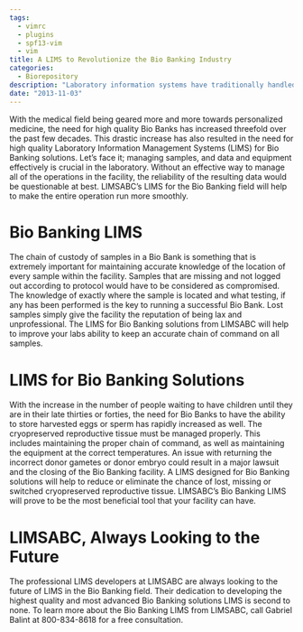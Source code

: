 ```yaml
---
tags:
  - vimrc
  - plugins
  - spf13-vim
  - vim
title: A LIMS to Revolutionize the Bio Banking Industry
categories:
  - Biorepository
description: "Laboratory information systems have traditionally handled only the management and "
date: "2013-11-03"
---
```


With the medical field being geared more and more towards personalized medicine, the need for high quality Bio Banks has increased threefold over the past few decades. This drastic increase has also resulted in the need for high quality Laboratory Information Management Systems (LIMS) for Bio Banking solutions. Let’s face it; managing samples, and data and equipment effectively is crucial in the laboratory. Without an effective way to manage all of the operations in the facility, the reliability of the resulting data would be questionable at best. LIMSABC’s LIMS for the Bio Banking field will help to make the entire operation run more smoothly.

#  **Bio Banking LIMS**

The chain of custody of samples in a Bio Bank is something that is extremely important for maintaining accurate knowledge of the location of every sample within the facility. Samples that are missing and not logged out according to protocol would have to be considered as compromised. The knowledge of exactly where the sample is located and what testing, if any has been performed is the key to running a successful Bio Bank. Lost samples simply give the facility the reputation of being lax and unprofessional. The LIMS for Bio Banking solutions from LIMSABC will help to improve your labs ability to keep an accurate chain of command on all samples.

# **LIMS for Bio Banking Solutions**

With the increase in the number of people waiting to have children until they are in their late thirties or forties, the need for Bio Banks to have the ability to store harvested eggs or sperm has rapidly increased as well. The cryopreserved reproductive tissue must be managed properly. This includes maintaining the proper chain of command, as well as maintaining the equipment at the correct temperatures. An issue with returning the incorrect donor gametes or donor embryo could result in a major lawsuit and the closing of the Bio Banking facility. A LIMS designed for Bio Banking solutions will help to reduce or eliminate the chance of lost, missing or switched cryopreserved reproductive tissue. LIMSABC’s Bio Banking LIMS will prove to be the most beneficial tool that your facility can have.

# **LIMSABC, Always Looking to the Future**

The professional LIMS developers at LIMSABC are always looking to the future of LIMS in the Bio Banking field. Their dedication to developing the highest quality and most advanced Bio Banking solutions LIMS is second to none. To learn more about the Bio Banking LIMS from LIMSABC, call Gabriel Balint at  800-834-8618 for a free consultation.
